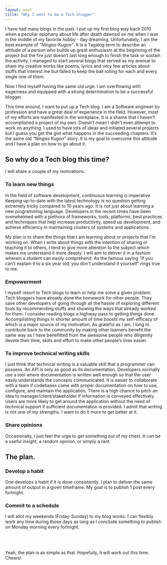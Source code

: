 ```yaml
---
layout: post
title: "Why I want to be a Tech blogger"
---
```


I have had many blogs in the past. I put up my first blog way back 2010 when a peculiar epiphany about life after death dawned on me when I was in the middle of my favorite hobby - day dreaming. Unfortunately, I am the best example of _“Ningas-Kugon”_. It is a Tagalog term to describe an attitude of a person who builds up great enthusiasm at the beginning of the project but the fire just doesn’t last long enough to finish the task or sustain the activity. I managed to start several blogs that served as my avenue to share my creative works like poems, lyrics and very few articles about stuffs that interest me but failed to keep the ball rolling for each and every single one of them.

Now I find myself having the same old urge. I am overflowing with eagerness and equipped with a strong determination to be a successful blogger. 

This time around, I want to put up a Tech blog. I am a Software engineer by profession and have a great deal of experience in the field. However, most of my efforts are manifested in the workplace. It is a shame that I haven’t accomplished a project of my own. Doesn’t mean I didn’t even attempt to work on anything. I used to have lots of ideas and initiated several projects but I guess you get the gist what happens in the succeeding chapters. It’s the same old _“Ningas Kugon”_ story. It is my goal to overcome this attitude and I have a plan on how to go about it.

## [](#header-2)So why do a Tech blog this time?

I will share a couple of my motivations.

### [](#header-3)To learn new things
In the field of software development, continuous learning is imperative. Keeping up-to-date with the latest technology is no question getting extremely tricky compared to 10 years ago. It is not just about learning a new programming language. Developers in the recent times have been overwhelmed with a plethora of frameworks, tools, platforms, best practices and techniques that help increase productivity, speed up development, and achieve efficiency in maintaining clusters of systems and applications. 

My plan is to share the things that I am learning about or projects that I'm working on. When I write about things with the intention of sharing or teaching it to others, I tend to give more attention to the subject which makes me understand it more deeply. I will aim to deliver it in a fashion wherein a student can easily comprehend. As the famous saying “If you can't explain it to a six year old, you don't understand it yourself” rings true to me.

### [](#header-3)Empowerment
I myself resort to Tech blogs to learn or help me solve a given problem. Tech bloggers have already done the homework for other people. They save other developers of going through all the hassle of exploring different tools by recommending stuffs and showing the ways that already worked for them. I consider reading blogs a highway pass to getting things done. Accomplishing things in shorter amount of time boosts my self-efficacy of which is a major source of my motivation. As grateful as I am, I long to contribute back to the community by making other learners benefit the same way as I have benefitted from the awesome people who diligently devote their time, skills and effort to make other people’s lives easier.

### [](#header-3)To improve technical writing skills
I just think that technical writing is a valuable skill that a programmer can possess. An API is only as good as its documentation. Developers normally use a tool where documentation is written well enough so that the user easily understands the concepts communicated. It is easier to collaborate with a team if codebases came with proper documentation on how to use, configure, and maintain the application. There is a high chance to pitch an idea to manager/client/stakeholder if information is conveyed effectively. Users are more likely to get around the application without the need of technical support if sufficient documentation is provided. I admit that writing is not one of my strengths. I want to do it more to get better at it.

### [](#header-3)Share opinions
Occasionally, I just feel the urge to get something out of my chest. It can be a useful insight, a random opinion, or simply a rant. 

## [](#header-2)The plan.

### [](#header-3)Develop a habit
One develops a habit if it is done consistently. I plan to deliver the same amount of output in a given timeframe. My goal is to publish 1 post every fortnight.

### [](#header-3)Commit to a schedule
I will allot my weekends (Friday-Sunday) to my blog works. I can flexibly work any time during those days as long as I conclude something to publish on Monday morning every fortnight.


<br/><br/><br/>
Yeah, the plan is as simple as that.  Hopefully, it will work out this time. Cheers!


